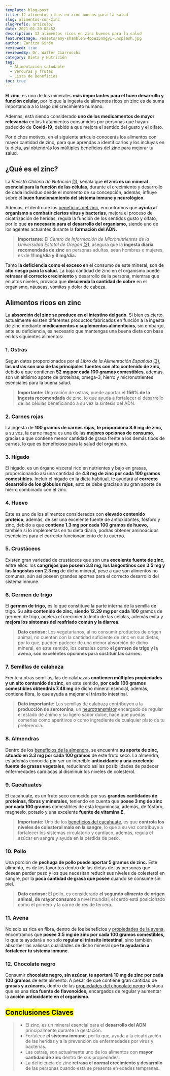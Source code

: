 ```yaml
---
template: blog-post
title: 12 alimentos ricos en zinc buenos para la salud
slug: alimentos-con-zinc
slugPrefix: articulo/
date: 2021-01-20 08:52
description: 12 alimentos ricos en zinc buenos para la salud
featuredImage: /assets/amy-shamblen-4poez5nmgyi-unsplash.jpg
author: Zaritza Girón
reviewed: true
reviewedBy: Dr. Walter Ciarrocchi
category: Dieta y Nutrición
tag:
  - Alimentación saludable
  - Verduras y frutas
  - Lista de Beneficios
toc: true
---
```

<!--StartFragment-->

**El zinc**, es uno de los minerales **más importantes para el buen desarrollo y función celular,** por lo que la ingesta de alimentos ricos en zinc es de suma importancia a lo largo del crecimiento humano.

Además, está siendo considerado **uno de los medicamentos de mayor relevancia** en los tratamientos consumidos por personas que hayan padecido de **Covid-19**, debido a que mejora el sentido del gusto y el olfato.

Por dichos motivos, en el siguiente artículo conocerás los alimentos con mayor cantidad de zinc, para que aprendas a identificarlos y los incluyas en tu dieta, así obtendrás los múltiples beneficios del zinc para mejorar tu salud.

## ¿Qué es el zinc?

La *Revista Chilena de Nutrición* [(1)](https://scielo.conicyt.cl/scielo.php?script=sci_arttext&pid=S0717-75182010000200013), señala que **el zinc es un mineral esencial para la función de las células**, durante el crecimiento y desarrollo de cada individuo desde el momento de su concepción, además, influye sobre el **buen funcionamiento del sistema inmune y neurológico.**

Además, el dentro de los [beneficios del zinc](https://tuinfosalud.com/articulos/beneficios-del-zinc), encontramos que **ayuda al organismo a combatir ciertos virus y bacterias**, mejora el proceso de cicatrización de heridas, regula la función de los sentidos gusto y olfato, por lo que **es necesario para el desarrollo del organismo**, siendo uno de los agentes actuantes durante la **formación del ADN.**

> **Importante:** El *Centro de Información de Micronutrientes de la Universidad Estatal de Oregón* [(2)](https://lpi.oregonstate.edu/es/mic/minerales/zinc), asegura que la **ingesta diaria recomendada de zinc** en personas adultas, sean hombres o mujeres, es de **11 mg/día y 8 mg/día.**

Tanto **la deficiencia como el exceso e**n el consumo de este mineral, son de **alto riesgo para la salud.** La baja cantidad de zinc en el organismo puede **retrasar el correcto crecimiento** y desarrollo de la persona, mientras que en altos niveles, provoca que **descienda la cantidad de cobre** en el organismo, náuseas, vómitos y dolor de cabeza.

## Alimentos ricos en zinc

La **absorción del zinc se produce en el intestino delgado**. Si bien es cierto, actualmente existen diferentes productos fabricados en función a la ingesta de zinc mediante **medicamentos o suplementos alimenticios**, sin embargo, ante su deficiencia, es necesario que mantengas una buena dieta con base en los siguientes alimentos:

### 1. Ostras

Según datos proporcionados por el *Libro de la Alimentación Española* [(3)](https://www.fen.org.es/storage/app/media/imgPublicaciones/2018/libro-la-alimentacion-espanola.pdf), **las ostras son una de las principales fuentes con alto contenido de zinc,** debido a que contienen **52 mg por cada 100 gramos comestibles**, además, son un altísimo aporte de proteínas, omega-3, hierro y micronutrientes esenciales para la buena salud.

> **Importante:** Una ración de ostras, puede aportar el **156% de la ingesta recomendada** de zinc, lo que ayuda a fortalecer el desarrollo de las células beneficiando a su vez la síntesis del ADN.

### 2. Carnes rojas

La ingesta de **100 gramos de carnes rojas, te proporciona 8.6 mg de zinc,** a su vez, la carne magra es una de las **mejores opciones de consumo**, gracias a que contiene menor cantidad de grasa frente a los demás tipos de carnes, lo que es beneficioso para la salud del organismo.

### 3. Hígado

El hígado, es un órgano visceral rico en nutrientes y bajo en grasas, proporcionando así una cantidad de **4.8 mg de zinc por cada 100 gramos comestibles.** Incluir el hígado en la dieta habitual, te ayudará al **correcto desarrollo de los glóbulos rojos**, esto se debe gracias a su gran aporte de hierro combinado con el zinc.

### 4. Huevo

Este es uno de los alimentos considerados con **elevado contenido proteico**, además, de ser una excelente fuente de antioxidantes, fósforo y zinc, debido a que **contiene 1.3 mg por cada 100 gramos de huevo,** también si lo implementas en tu dieta diaria, podrás obtener aminoácidos esenciales para el correcto funcionamiento de tu cuerpo.

### 5. Crustáceos

Existen gran variedad de crustáceos que son una **excelente fuente de zinc**, entre ellos: los **cangrejos que poseen 3.8 mg, los langostinos con 3.5 mg y las langostas con 2.3 mg** de dicho mineral, pese a que son alimentos no comunes, aún así poseen grandes aportes para el correcto desarrollo del sistema inmune.

### 6. Germen de trigo

El **germen de trigo,** es lo que constituye la parte interna de la semilla de trigo. Su **alto contenido de zinc, siendo 12.29 mg por cada 100** gramos de germen de trigo, acelera el crecimiento lento de las células, además evita y **mejora los síntomas del resfriado común y la diarrea.**

> **Dato curioso:** Los vegetarianos, al no consumir productos de origen animal, no cuentan con la cantidad suficiente de zinc en sus dietas, por lo que, pueden padecer de una menor absorción de dicho mineral, en este sentido, los cereales como **el germen de trigo y la avena, son excelentes opciones para sustituir las carnes.**

### 7. Semillas de calabaza

Frente a otras semillas, las de calabazas **contienen múltiples propiedades y un alto contenido de zinc**, en este sentido, **por cada 100 gramos comestibles obtendrás 7.48 mg** de dicho mineral esencial, además, contiene fibra, lo que ayuda a mejorar el tránsito intestinal.

> **Dato importante:** Las semillas de calabaza contribuyen a la **producción de serotonina**, un [neurotransmisor](https://tuinfosalud.com/articulos/neurotransmisores) encargado de regular el estado de ánimo y su ligero sabor dulce, hace que puedas comerlas como aperitivos o como ingrediente de cualquier plato de tu preferencia.

### 8. Almendras

Dentro de los [beneficios de la almendra,](https://tuinfosalud.com/articulos/beneficios-de-la-almendra) se encuentra **su aporte de zinc, situado en 3.3 mg por cada 100 gramos** de este fruto seco. La almendra, es además conocida por ser un increíble **antioxidante y una excelente fuente de grasas vegetales**, reduciendo así las posibilidades de padecer enfermedades cardíacas al disminuir los niveles de colesterol.

### 9. Cacahuates

El cacahuate, es un fruto seco conocido por sus **grandes cantidades de proteínas, fibras y minerales,** teniendo en cuenta que **posee 3 mg de zinc por cada 100 gramos** comestibles de esta leguminosa, además, de fósforo, magnesio, potasio y una excelente **fuente de vitamina E.**

> **Importante:** Uno de los [beneficios del cacahuate](https://tuinfosalud.com/articulos/beneficios-del-cacahuate), es que **controla los niveles de colesterol malo en la sangre**, lo que a su vez contribuye a fortalecer los sistemas circulatorio y cardíaco, además, regula el azúcar en sangre y ayuda en la pérdida de peso. 

### 10. Pollo

Una porción de **pechuga de pollo puede aportar 5 gramos de zinc.** Este alimento, es de los favoritos dentro de las dietas de las personas que desean perder peso y los que necesitan reducir sus niveles de colesterol en sangre, por la **poca cantidad de grasa que posee** cuando se consume sin piel.

> **Dato curioso:** El pollo, es considerado **el segundo alimento de origen animal, de mayor consumo** a nivel mundial, el cerdo está posicionado como el primero y la carne de res de tercera.

### 11. Avena

No solo es rica en fibra, dentro de los beneficios y [propiedades de la avena](https://tuinfosalud.com/articulos/propiedades-de-la-avena), encontramos que **posee 3.5 mg de zinc por cada 100 gramos comestibles,** lo que te ayudará a no solo **regular el tránsito intestinal**, sino también absorber las valiosas cualidades de dicho mineral que **te ayudarán a fortalecer tu sistema inmune.**

### 12. Chocolate negro

Consumir **chocolate negro, sin azúcar, te aportará 10 mg de zinc por cada 100 gramos** de este alimento. A pesar de que contiene gran cantidad de **grasas y azúcares**, dentro de las [propiedades del chocolate negro](https://tuinfosalud.com/articulos/chocolate-negro) destaca que es una **rica fuente de flavonoides,** encargados de regular y aumentar la **acción antioxidante en el organismo.**

## <mark>Conclusiones Claves</mark>

> * El zinc, es un mineral esencial para el **desarrollo del ADN** principalmente durante la gestación.
> * Fortalece **el sistema inmune**, por lo que, ayuda a la cicatrización de las heridas y a la prevención de enfermedades por virus y bacterias.
> * Las ostras, son actualmente uno de los alimentos con **mayor cantidad de zinc** dentro de sus propiedades.
> * La deficiencia de zinc **retrasa el normal crecimiento y desarrollo** de las personas cuando esta se presenta en edades tempranas.

<!--EndFragment-->